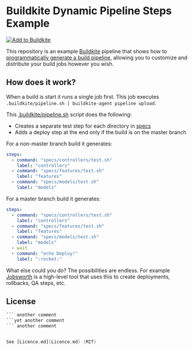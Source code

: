 # Buildkite Dynamic Pipeline Steps Example

[![Add to Buildkite](https://buildkite.com/button.svg)](https://buildkite.com/new)

This repository is an example [Buildkite](https://buildkite.com/) pipeline that shows how to [programmatically generate a build pipeline](https://buildkite.com/docs/guides/uploading-pipelines), allowing you to customize and distribute your build jobs however you wish.

## How does it work?

When a build is start it runs a single job first. This job executes `.buildkite/pipeline.sh | buildkite-agent pipeline upload`.

This [.buildkite/pipeline.sh](.buildkite/pipeline.sh) script does the following:

* Creates a separate test step for each directory in [specs](specs/)
* Adds a deploy step at the end only if the build is on the master branch

For a non-master branch build it generates:

```yml
steps:
  - command: "specs/controllers/test.sh"
    label: "controllers"
  - command: "specs/features/test.sh"
    label: "features"
  - command: "specs/models/test.sh"
    label: "models"
```

For a master branch build it generates:

```yml
steps:
  - command: "specs/controllers/test.sh"
    label: "controllers"
  - command: "specs/features/test.sh"
    label: "features"
  - command: "specs/models/test.sh"
    label: "models"
  - wait
  - command: "echo Deploy!"
    label: ":rocket:"
```

What else could you do? The possibilities are endless. For example [Jobsworth](https://github.com/saymedia/jobsworth) is a high-level tool that uses this to create deployments, rollbacks, QA steps, etc.

## License

``` a comment 
``` another comment
```yet another comment 
``` another comment


See [Licence.md](Licence.md) (MIT)

